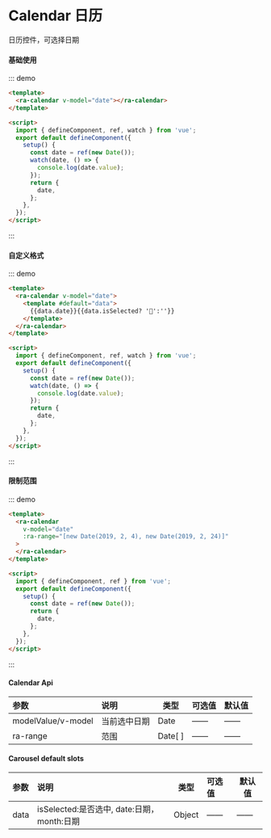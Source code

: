 # Calendar 日历

日历控件，可选择日期

#### 基础使用

::: demo

```html
<template>
  <ra-calendar v-model="date"></ra-calendar>
</template>

<script>
  import { defineComponent, ref, watch } from 'vue';
  export default defineComponent({
    setup() {
      const date = ref(new Date());
      watch(date, () => {
        console.log(date.value);
      });
      return {
        date,
      };
    },
  });
</script>
```

:::

#### 自定义格式

::: demo

```html
<template>
  <ra-calendar v-model="date">
    <template #default="data">
      {{data.date}}{{data.isSelected? '🙉':''}}
    </template>
  </ra-calendar>
</template>

<script>
  import { defineComponent, ref, watch } from 'vue';
  export default defineComponent({
    setup() {
      const date = ref(new Date());
      watch(date, () => {
        console.log(date.value);
      });
      return {
        date,
      };
    },
  });
</script>
```

:::

#### 限制范围

::: demo

```html
<template>
  <ra-calendar
    v-model="date"
    :ra-range="[new Date(2019, 2, 4), new Date(2019, 2, 24)]"
  >
  </ra-calendar>
</template>

<script>
  import { defineComponent, ref } from 'vue';
  export default defineComponent({
    setup() {
      const date = ref(new Date());
      return {
        date,
      };
    },
  });
</script>
```

:::

#### Calendar Api

| 参数               | 说明         | 类型    | 可选值 | 默认值 |
| :----------------- | :----------- | ------- | :----- | ------ |
| modelValue/v-model | 当前选中日期 | Date    | ——     | ——     |
| ra-range           | 范围         | Date[ ] | ——     | ——     |

#### Carousel default slots

| 参数 | 说明                                       | 类型   | 可选值 | 默认值 |
| :--- | :----------------------------------------- | ------ | :----- | ------ |
| data | isSelected:是否选中, date:日期，month:日期 | Object | ——     | ——     |
